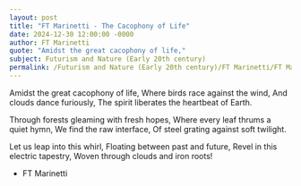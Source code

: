 ```yaml
---
layout: post
title: "FT Marinetti - The Cacophony of Life"
date: 2024-12-30 12:00:00 -0000
author: FT Marinetti
quote: "Amidst the great cacophony of life,"
subject: Futurism and Nature (Early 20th century)
permalink: /Futurism and Nature (Early 20th century)/FT Marinetti/FT Marinetti - The Cacophony of Life
---
```


Amidst the great cacophony of life,
Where birds race against the wind,
And clouds dance furiously,
The spirit liberates the heartbeat of Earth.

Through forests gleaming with fresh hopes,
Where every leaf thrums a quiet hymn,
We find the raw interface,
Of steel grating against soft twilight.

Let us leap into this whirl,
Floating between past and future,
Revel in this electric tapestry,
Woven through clouds and iron roots!

- FT Marinetti
